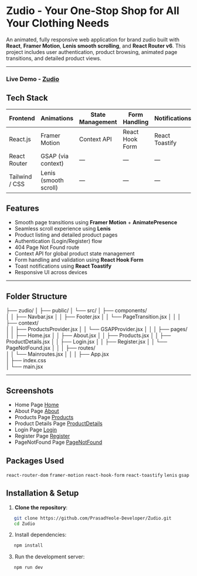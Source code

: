# Zudio - Your One-Stop Shop for All Your Clothing Needs

An animated, fully responsive web application for brand zudio built with **React**, **Framer Motion**, **Lenis smooth scrolling**, and **React Router v6**. This project includes user authentication, product browsing, animated page transitions, and detailed product views.

---

### Live Demo - [Zudio](https://zudio-five.vercel.app/)

## Tech Stack

| Frontend       | Animations            | State Management | Form Handling   | Notifications  |
| -------------- | --------------------- | ---------------- | --------------- | -------------- |
| React.js       | Framer Motion         | Context API      | React Hook Form | React Toastify |
| React Router   | GSAP (via context)    | —                | —               | —              |
| Tailwind / CSS | Lenis (smooth scroll) | —                | —               | —              |

## Features

- Smooth page transitions using **Framer Motion** + **AnimatePresence**
- Seamless scroll experience using **Lenis**
- Product listing and detailed product pages
- Authentication (Login/Register) flow
- 404 Page Not Found route
- Context API for global product state management
- Form handling and validation using **React Hook Form**
- Toast notifications using **React Toastify**
- Responsive UI across devices

---

## Folder Structure

├── zudio/
│ ├── public/
│ └── src/
│ ├── components/  
│ │ ├── Navbar.jsx
│ │ ├── Footer.jsx
│ │ └── PageTransition.jsx
│ │
│ ├── context/  
│ │ ├── ProductsProvider.jsx
│ │ └── GSAPProvider.jsx
│ │
│ ├── pages/  
│ │ ├── Home.jsx
│ │ ├── About.jsx
│ │ ├── Products.jsx
│ │ ├── ProductDetails.jsx
│ │ ├── Login.jsx
│ │ ├── Register.jsx
│ │ └── PageNotFound.jsx
│ │
│ ├── routes/  
│ │ └── Mainroutes.jsx
│ │
│ ├── App.jsx  
│ ├── index.css  
│ └── main.jsx

---

## Screenshots

- Home Page
  [Home](./public//PagesDemo/homepage.png)
- About Page
  [About](./public//PagesDemo/aboutpage.png)
- Products Page
  [Products](./public//PagesDemo/productspage.png)
- Product Details Page
  [ProductDetails](./public//PagesDemo/productdetailspage.png)
- Login Page
  [Login](./public//PagesDemo/loginpage.png)
- Register Page
  [Register](./public//PagesDemo/registerpage.png)
- PageNotFound Page
  [PageNotFound](./public//PagesDemo/pagenotfoundpage.png)

## Packages Used

`react-router-dom`
`framer-motion`
`react-hook-form`
`react-toastify`
`lenis`
`gsap`

## Installation & Setup

1. **Clone the repository**:

```bash
   git clone https://github.com/PrasadYeole-Developer/Zudio.git
   cd Zudio
```

2. Install dependencies:

```bash
   npm install
```

3. Run the development server:

```bash
   npm run dev
```
